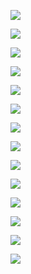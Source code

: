

![](D:/download/youdaonote-pull-master/data/Technology/消息队列/kafka/images/65BC4D35468548F88A54049DC88EBDB7image.png)







![](https://gitee.com/hxc8/images7/raw/master/img/202407190740819.jpg)



![](https://gitee.com/hxc8/images7/raw/master/img/202407190740452.jpg)





![](https://gitee.com/hxc8/images7/raw/master/img/202407190740966.jpg)









![](https://gitee.com/hxc8/images7/raw/master/img/202407190740276.jpg)







![](https://gitee.com/hxc8/images7/raw/master/img/202407190740656.jpg)







![](https://gitee.com/hxc8/images7/raw/master/img/202407190740918.jpg)



![](https://gitee.com/hxc8/images7/raw/master/img/202407190740017.jpg)



![](https://gitee.com/hxc8/images7/raw/master/img/202407190740339.jpg)



![](https://gitee.com/hxc8/images7/raw/master/img/202407190740431.jpg)



![](https://gitee.com/hxc8/images7/raw/master/img/202407190740007.jpg)









![](https://gitee.com/hxc8/images7/raw/master/img/202407190740444.jpg)



![](https://gitee.com/hxc8/images7/raw/master/img/202407190740939.jpg)



![](https://gitee.com/hxc8/images7/raw/master/img/202407190740324.jpg)







